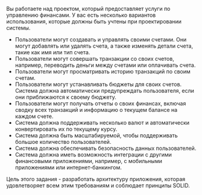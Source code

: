 Вы работаете над проектом, который предоставляет услуги по управлению финансами. 
У вас есть несколько вариантов использования, которые должны быть учтены при проектировании системы.

* Пользователи могут создавать и управлять своими счетами. Они могут добавлять или удалять счета, а также изменять детали счета, такие как имя или тип счета.
* Пользователи могут совершать транзакции со своих счетов, например, переводить деньги между счетами или оплачивать счета.
* Пользователи могут просматривать историю транзакций по своим счетам.
* Пользователи могут устанавливать бюджеты для своих счетов. Система должна автоматически предупреждать пользователя, если они приближаются к своему бюджету.
* Пользователи могут получать отчеты о своих финансах, включая сводку всех транзакций и информацию о текущем балансе на каждом счете.
* Система должна поддерживать несколько валют и автоматически конвертировать их по текущему курсу.
* Система должна быть масштабируемой, чтобы поддерживать большое количество пользователей.
* Система должна обеспечивать безопасность данных пользователей.
* Система должна иметь возможность интеграции с другими финансовыми приложениями, например, с мобильными приложениями или интернет-банкингом.

Цель этого задания - разработать архитектуру приложения, которая удовлетворяет всем этим требованиям и соблюдает принципы SOLID.